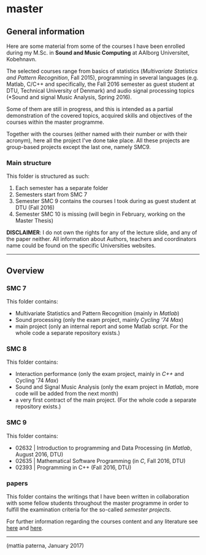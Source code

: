 # master

## General information
Here are some material from some of the courses I have been enrolled during my M.Sc. in **Sound and Music Computing** 
at AAlborg Universitet, Kobehnavn.

The selected courses range from basics of statistics (*Multivariate Statistics and Pattern Recognition*, Fall 2015), programming
in several languages (e.g. Matlab, C/C++ and specifically, the Fall 2016 semester as guest student at DTU, Technical University of 
Denmark) and audio signal processing topics (*Sound and signal Music Analysis, Spring 2016). 

Some of them are still in progress, and this is intended as a partial demonstration of the covered topics, acquired skills and objectives
of the courses within the master programme.

Together with the courses (either named with their number or with their acronym), here all the project I've done take place.
All these projects are group-based projects except the last one, namely SMC9.


### Main structure
This folder is structured as such:

1. Each semester has a separate folder
2. Semesters start from SMC 7
3. Semester SMC 9 contains the courses I took during as guest student at DTU (Fall 2016)
4. Semester SMC 10 is missing (will begin in February, working on the Master Thesis)

**DISCLAIMER**: I do not own the rights for any of the lecture slide, and any of the paper neither. 
All information about Authors, teachers and coordinators name could be found on the specific Universities websites. 

__________________________________________________
## Overview

### SMC 7
This folder contains:
- Multivariate Statistics and Pattern Recognition (mainly in *Matlab*)
- Sound processing (only the exam project, mainly *Cycling '74 Max*)
- main project (only an internal report and some Matlab script. For the whole code a separate repository exists.)

### SMC 8
This folder contains:
- Interaction performance (only the exam project, mainly in *C++* and Cycling '74 *Max*)
- Sound and Signal Music Analysis (only the exam project in *Matlab*, more code will be added from the next month)
- a very first contract of the main project. (For the whole code a separate repository exists.)

### SMC 9
This folder contains:
- 02632 | Introduction to programming and Data Processing (in *Matlab*, August 2016, DTU)
- 02635 | Mathematical Software Programming (in *C*, Fall 2016, DTU)
- 02393 | Programming in C++ (Fall 2016, DTU)

### papers
This folder contains the writings that I have been written in collaboration with some fellow students throughout the master programme in order to fulfill the examination criteria for the so-called *semester projects*.

For further information regarding the courses content and any literature see 
[here](http://www.en.aau.dk/education/master/sound-and-music-computing) and
[here](http://kurser.dtu.dk).

__________________________________________________
(mattia paterna, January 2017)
